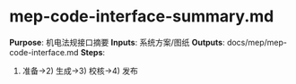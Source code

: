 # mep-code-interface-summary.md

**Purpose**: 机电法规接口摘要
**Inputs**: 系统方案/图纸
**Outputs**: docs/mep/mep-code-interface.md
**Steps**:

1. 准备→2) 生成→3) 校核→4) 发布
